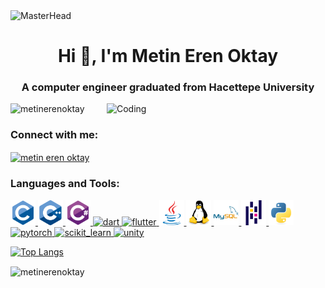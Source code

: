 <img src="https://lh3.googleusercontent.com/FHZeWJpzADtbElkIXZVjZrGCeqZOcu9cAwmTBtvjfWLyuRkkIcaWXMiVhZN1F6H3HjXoG67CSqlytC8bGiuxNUcH1Gt1XDcDRv7jBDVi9wh3nh2UGUk41aWBv5ow4XqZTCPye8e5AjyvmHBPeruWP3k0ZfEp7C0HQw8lS24jnL5iEeihvDdUUT9EkVQ9dXW-TCawtVw9FSjP7w--l-TQw1yBnVJaDQdL80fgMUBUBEtNaQATceY3OWjgc6D_VFflN1BgrOQ8lu6MSPk5ipdIV_qzYo7Qmcj7Q07qGYEheVbWCRuNv3lKyUiHUmldhGlDnH2r6UfiA5F95-oFR9TA5lexZYKhOInbm6ZJ2lVHKIUgtgBk3oiSgTPUv203ykgXWoKllCkutHZLhrP3bm_T_o8_rOVAgkAg9shm1Zk4Ni0w8JieCwdvAVHVeIFTYQw2rgoeJiEZl7Ba3ki9uuUSzPyqF0GzhAfav_wDMFTb8nbEfPdVosFiU5u27XgtN-Tx-Wm5s0L_jyjXnFdAWd2CNuz_PbWSqCtbd00t14F_5zmlDWDiDbCSISX93W3FXfYiOYNGtsHdaX2D5LCugXVJLAPNgTfn659fDboTv02LF7ZiBrM9_Tt5AfEZhLla_cKOnFE__OxlQY6iKbMm4CnYmlccfierjI-IiWTihNZLtTPBa61PLkG3r4Wdr0ekLFX3_D7ZIRVpYxvNzJ_8FSnxj4VO6n9KQGWorYNI0SY8nghQrLwtiw5f4JvBOzjuJwXj6IFHdP-ChT4caqICHnwFf3rVAGBKsckyRZWOLuWzPpnaEUZ4wLihQSh9YR2SRh9nPKLNqNIjv-XfDL1PyDKu9_dhp111cUTlA8Rj5Cz114lkxDvcWsTk_zeEqq1cjgUCwjp0PHm9JLCKEKLeabClUm4kU4DqInLkEKdhbF3rZbbwLfhftymWOZSf2B3cyWy-p1sybfi175rl0YLvfg=w1024-h600-s-no?authuser=0" alt="MasterHead" width="1500" height="300"> 
</a>
<h1 align="center">Hi 👋, I'm Metin Eren Oktay</h1>
<h3 align="center">A computer engineer graduated from Hacettepe University</h3>
<img align="right" alt="Coding" width="350" src="https://media.tenor.com/W9_8dfFmyr0AAAAd/pixel-game.gif"
<p align="left"> <img src="https://komarev.com/ghpvc/?username=metinerenoktay&label=Profile%20views&color=0e75b6&style=flat" alt="metinerenoktay" /> </p>

<h3 align="left">Connect with me:</h3>
<p align="left">
<a href="https://www.linkedin.com/in/metin-eren-oktay-meo0/" target="blank"><img align="center" src="https://raw.githubusercontent.com/rahuldkjain/github-profile-readme-generator/master/src/images/icons/Social/linked-in-alt.svg" alt="metin eren oktay" height="30" width="40" /></a>
</p>

<h3 align="left">Languages and Tools:</h3>
<p align="left"> <a href="https://www.cprogramming.com/" target="_blank" rel="noreferrer"> <img src="https://raw.githubusercontent.com/devicons/devicon/master/icons/c/c-original.svg" alt="c" width="40" height="40"/> </a> <a href="https://www.w3schools.com/cpp/" target="_blank" rel="noreferrer"> <img src="https://raw.githubusercontent.com/devicons/devicon/master/icons/cplusplus/cplusplus-original.svg" alt="cplusplus" width="40" height="40"/> </a> <a href="https://www.w3schools.com/cs/" target="_blank" rel="noreferrer"> <img src="https://raw.githubusercontent.com/devicons/devicon/master/icons/csharp/csharp-original.svg" alt="csharp" width="40" height="40"/> </a> <a href="https://dart.dev" target="_blank" rel="noreferrer"> <img src="https://www.vectorlogo.zone/logos/dartlang/dartlang-icon.svg" alt="dart" width="40" height="40"/> </a> <a href="https://flutter.dev" target="_blank" rel="noreferrer"> <img src="https://www.vectorlogo.zone/logos/flutterio/flutterio-icon.svg" alt="flutter" width="40" height="40"/> </a> <a href="https://www.java.com" target="_blank" rel="noreferrer"> <img src="https://raw.githubusercontent.com/devicons/devicon/master/icons/java/java-original.svg" alt="java" width="40" height="40"/> </a> <a href="https://www.linux.org/" target="_blank" rel="noreferrer"> <img src="https://raw.githubusercontent.com/devicons/devicon/master/icons/linux/linux-original.svg" alt="linux" width="40" height="40"/> </a> <a href="https://www.mysql.com/" target="_blank" rel="noreferrer"> <img src="https://raw.githubusercontent.com/devicons/devicon/master/icons/mysql/mysql-original-wordmark.svg" alt="mysql" width="40" height="40"/> </a> <a href="https://pandas.pydata.org/" target="_blank" rel="noreferrer"> <img src="https://raw.githubusercontent.com/devicons/devicon/2ae2a900d2f041da66e950e4d48052658d850630/icons/pandas/pandas-original.svg" alt="pandas" width="40" height="40"/> </a> <a href="https://www.python.org" target="_blank" rel="noreferrer"> <img src="https://raw.githubusercontent.com/devicons/devicon/master/icons/python/python-original.svg" alt="python" width="40" height="40"/> </a> <a href="https://pytorch.org/" target="_blank" rel="noreferrer"> <img src="https://www.vectorlogo.zone/logos/pytorch/pytorch-icon.svg" alt="pytorch" width="40" height="40"/> </a> <a href="https://scikit-learn.org/" target="_blank" rel="noreferrer"> <img src="https://upload.wikimedia.org/wikipedia/commons/0/05/Scikit_learn_logo_small.svg" alt="scikit_learn" width="40" height="40"/> </a> <a href="https://unity.com/" target="_blank" rel="noreferrer"> <img src="https://www.vectorlogo.zone/logos/unity3d/unity3d-icon.svg" alt="unity" width="40" height="40"/> </a> </p>


[![Top Langs](https://github-readme-stats.vercel.app/api/top-langs/?username=metinerenoktay)](https://github.com/anuraghazra/github-readme-stats)


<p><img align="center" src="https://github-readme-streak-stats.herokuapp.com/?user=metinerenoktay&" alt="metinerenoktay" width="480"/></p>

